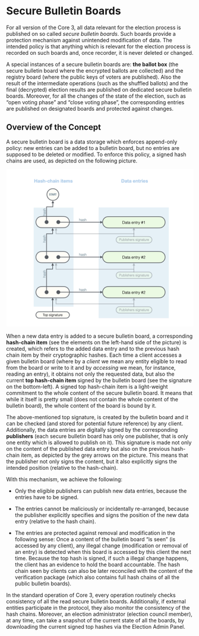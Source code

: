 # Secure Bulletin Boards

For all version of the Core 3, all data relevant for the election process is
published on so called *secure bulletin boards*. Such boards provide a
protection mechanism against unintended modification of data. The intended
policy is that anything which is relevant for the election process is recorded
on such boards and, once recorder, it is never deleted or changed.

A special instances of a secure bulletin boards are: **the ballot box** (the
secure bulletin board where the encrypted ballots are collected) and the
registry board (where the public keys of voters are published). Also the
result of the intermediate operations (such as the shuffled ballots) and the
final (decrypted) election results are published on dedicated secure bulletin
boards. Moreover, for all the changes of the state of the election, such as
“open voting phase” and “close voting phase”, the corresponding entries are
published on designated boards and protected against changes.

## Overview of the Concept

A secure bulletin board is a data storage which enforces append-only policy:
new entries can be added to a bulletin board, but no entries are supposed to
be deleted or modified. To enforce this policy, a signed hash chains are used,
as depicted on the following picture.

![Secure Bulletin Board](img/secure-bb.png)

When a new data entry is added to a secure bulletin board, a corresponding
**hash-chain item** (see the elements on the left-hand side of the picture) is
created, which refers to the added data entry and to the previous hash chain
item by their cryptographic hashes. Each time a client accesses a given
bulletin board (where by a *client* we mean any entity eligible to read from
the board or write to it and by *accessing* we mean, for instance, reading an
entry), it obtains not only the requested data, but also the current **top
hash-chain item** signed by the bulletin board (see the signature on the
bottom-left). A signed top hash-chain item is a light-weight commitment to the
whole content of the secure bulletin board. It means that while it itself is
pretty small (does not contain the whole content of the bulletin board), the
whole content of the board is bound by it.

The above-mentioned top signature, is created by the bulletin board and it can
be checked (and stored for potential future reference) by any client.
Additionally, the data entries are digitally signed by the corresponding
**publishers** (each secure bulletin board has only one publisher, that is only
one entity which is allowed to publish on it). This signature is made not only
on the content of the published data entry but also on the previous hash-chain
item, as depicted by the grey arrows on the picture. This means that the
publisher not only signs the content, but it also explicitly signs the
intended position (relative to the hash-chain).

With this mechanism, we achieve the following:

- Only the eligible publishers can publish new data entries, because the
  entries have to be signed.

- The entries cannot be maliciously or incidentally re-arranged, because the
  publisher explicitly specifies and signs the position of the new data entry
  (relative to the hash chain).

- The entries are protected against removal and modification in the following
  sense: Once a content of the bulletin board “is seen” (is accessed by any
  client), any illegal change (modification or removal of an entry) is
  detected when this board is accessed by this client the next time. Because
  the top hash is signed, if such a illegal change happens, the client has an
  evidence to hold the board accountable. The hash chain seen by clients can
  also be later reconciled with the content of the verification package (which
  also contains full hash chains of all the public bulletin boards).

In the standard operation of Core 3, every operation routinely checks
consistency of all the read secure bulletin boards. Additionally, if external
entities participate in the protocol, they also monitor the consistency of the
hash chains. Moreover, an election administrator (election council member), at
any time, can take a snapshot of the current state of all the boards, by
downloading the current signed top hashes via the Election Admin Panel.


